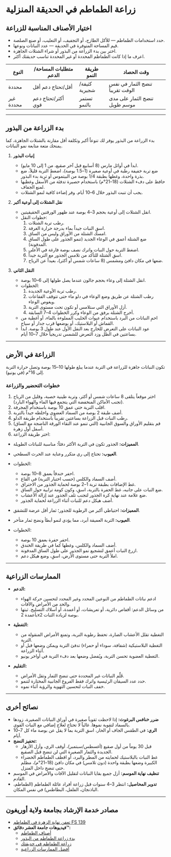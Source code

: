 # زراعة الطماطم في الحديقة المنزلية

## اختيار الأصناف المناسبة للزراعة

- حدد استخدامات الطماطم — للأكل الطازج، أو التجفيف، أو التعليب، أو صنع الصلصة.
- قيم المساحة المتوفرة في الحديقة — عدد النباتات ونوعها.
- اختر بين بدء الزراعة من البذور أو شراء الشتلات الجاهزة.
- اعرف ما إذا كانت الطماطم المحددة أو غير المحددة تناسب حديقتك أكثر.


| النوع         | متطلبات المساحة/الدعم     | طريقة النمو    | وقت الحصاد                          |
|--------------|--------------------------|-----------------|-------------------------------------|
| محددة        | أقل/تحتاج دعم أقل         | كثيفة/شجيرية    | تنضج الثمار في نفس الوقت تقريباً   |
| غير محددة    | أكثر/تحتاج دعم قوي        | تستمر بالنمو     | تنضج الثمار على مدى موسم طويل      |

---

## بدء الزراعة من البذور

بدء الزراعة من البذور يوفر لك تنوعاً أكبر وتكلفة أقل مقارنة بالشتلات الجاهزة، كما يمنحك متعة متابعة نمو النباتات.

1. **إنبات البذور**
   - ابدأ في أوائل مارس (8 أسابيع قبل آخر صقيع، من 1 إلى 10 مايو).
   - ضع تربة خفيفة رطبة في أوعية صغيرة (1–1.5 بوصة)، اضغط التربة قليلاً، ضع بذرة واحدة، وغطها بطبقة 1/4 بوصة من البيتموس أو تربة بدء البذور.
   - حافظ على دفء الشتلات (18–21°م) باستخدام حصيرة تدفئة من الأسفل وغطيها لمنع الجفاف.
   - يجب أن تنبت البذور خلال 6–10 أيام. وفر إضاءة كافية لنمو الشتلات.

2. **نقل الشتلات إلى أوعية أكبر**
   - انقل الشتلات إلى أوعية بحجم 3–4 بوصة عند ظهور الورقتين الحقيقيتين.
   - خطوات النقل:
     1. رطب تربة الشتلات.
     2. اسقِ النبات جيداً بماء بدرجة حرارة الغرفة.
     3. امسك الشتلة من الأوراق وليس من الساق.
     4. ضع الشتلة أعمق في الوعاء الجديد (تنمو الجذور على طول الساق المدفونة).
     5. اضغط التربة حول النبات واترك نصف بوصة فارغة في الأعلى.
     6. اسقِ الشتلة للتأكد من تلامس الجذور مع التربة جيداً.
     7. ضعها في مكان دافئ ومشمس (8 ساعات شمس أو أكثر)، بعيداً عن الرياح.

3. **النقل الثاني**
   - انقل الشتلة إلى وعاء بحجم جالون عندما يصل طولها إلى 6–10 بوصة.
   - الخطوات:
     1. رطب تربة الأوعية الجديدة.
     2. رطب الشتلة عن طريق وضع الوعاء في دلو ماء حتى تتوقف الفقاعات ويغوص الوعاء.
     3. أزل الأوراق التي ستلامس أو تكون تحت مستوى التربة.
     4. أخرج الشتلة برفق من الوعاء وكرر الخطوات 4–7 السابقة.
   - احمِ النباتات من البرد باستخدام عبوات الحليب المملوءة بالماء، أو أغطية من القماش أو البلاستيك، أو بوضعها قرب جدار أو سياج.
   - عود النباتات على التعرض للخارج بعد النقل الأول عند طول 3 بوصة. ابدأ بساعتين في الظل وزد التعرض للشمس تدريجياً خلال 7–10 أيام.

---

## الزراعة في الأرض

تكون النباتات جاهزة للزراعة في التربة عندما يبلغ طولها 10–15 بوصة وتصل حرارة التربة إلى 16°م (في يونيو).

### خطوات التحضير والزراعة

1. اختر موقعاً يتلقى 8 ساعات شمس أو أكثر، وتربة طينية خصبة، وقليل من الرياح (تجنب الأماكن المنخفضة التي يتجمع فيها الماء والهواء البارد).
2. اقلب التربة حتى عمق 10 بوصة باستخدام المجرفة.
3. أضف طبقة 2 بوصة من السماد العضوي واخلطه جيداً بالتربة.
4. رطب النبات قبل الزراعة بساعتين تقريباً باستخدام طريقة الدلو.
5. قم بتقليم الأوراق والسوق الجانبية (التي تنمو عند التقاء الورقة الناضجة مع الساق) أسفل أول زهرة.
6. اختر طريقة الزراعة:


- **المميزات:** الجذور تكون في التربة الأكثر دفئاً؛ مناسبة للنباتات الطويلة.
- **العيوب:** تحتاج إلى ري متكرر وعناية عند الحرث السطحي.
- الخطوات:
  - احفر خندقاً بعمق 8–10 بوصة.
  - أضف السماد والكلس (حسب اختبار التربة) في القاع.
  - غط الإضافات بطبقة تربة 1–2 بوصة لحماية الجذور من الاحتراق.
  - ضع النبات على جانبه، غط الحفرة بالتربة، اسقِ، وكون كومة ترابية حول الساق.
  - ضع علامة عند نهاية كرة الجذور لتجنب تلف الجذور عند إزالة الأعشاب.
  - أضف هيكل دعم للنبات أثناء الزراعة لحماية الجذور.


- **المميزات:** احتياطي أكبر من الرطوبة للجذور؛ ثمار أقل عرضة للتشقق.
- **العيوب:** التربة العميقة أبرد، مما يؤدي لنمو أبطأ ونضج ثمار متأخر.
- الخطوات:
  - احفر حفرة بعمق 10 بوصة.
  - أضف السماد والكلس، وغطها كما في طريقة الخندق.
  - ازرع النبات أعمق لتشجيع نمو الجذور على طول الساق المدفونة.
  - املأ التربة حتى مستوى الأرض، اسقِ، وضع هيكل دعم.

---

## الممارسات الزراعية

- **الدعم:**
  - ادعم نباتات الطماطم من النوعين المحدد وغير المحدد لتحسين حركة الهواء والحد من الأمراض والآفات.
  - من وسائل الدعم: أقفاص دائرية، أو تعريشات، أو أعمدة، أو أسلاك التسليح. ثبتها بأعمدة 2x2 بوصة لزيادة الثبات.

- **التغطية:**
  - التغطية تقلل الأعشاب الضارة، تحفظ رطوبة التربة، وتمنع الأمراض المنقولة من التربة.
  - التغطية البلاستيكية (شفافة، سوداء أو حمراء) تدفئ التربة ويمكن وضعها قبل أو أثناء الزراعة.
  - التغطية العضوية تحسن التربة، ويُفضل وضعها بعد دفء التربة في أواخر يونيو.

- **التقليم:**
  - قَلِّم النباتات غير المحددة حتى تنضج الثمار وتقل الأمراض.
  - حدد عدد السيقان الرئيسية واترك فقط الفروع الجانبية المختارة لتنمو.
  - خفف النبات لتحسين التهوية والرؤية أثناء نموه.

---

## نصائح أخرى

- **ضرر خنافس البرغوث:** إذا لاحظت ثقوباً صغيرة في أوراق النباتات الصغيرة، زودها بالسماد لتقوية نموها. غالباً لا تحتاج لعلاج إضافي مع النبات القوي.
- **الري:** في الطقس الجاف أو الحار، اسقِ التربة بما لا يقل عن بوصة ماء كل 7–10 أيام.
- **تحفيز النضج:**
  - قبل 30 يوماً من أول صقيع (أغسطس/سبتمبر)، أوقف الري، وأزل الأزهار الجديدة والثمار الصغيرة التي لن تنضج قبل الصقيع.
  - غط النبات بالبلاستيك لحمايته من المطر والبرد، أو اقطف الطماطم الخضراء الكبيرة وضعها بطبقة واحدة (دون تلامس) في مكان دافئ (18–21°م)، مظلم حتى تنضج داخل المنزل.
- **تنظيف نهاية الموسم:** أزل جميع بقايا النباتات لتقليل الآفات والأمراض في الموسم القادم.
- **تدوير المحاصيل:** انتظر 3–4 سنوات قبل زراعة أفراد عائلة الطماطم (الطماطم، الباذنجان، الفلفل، البطاطس) في نفس المكان.

---

## مصادر خدمة الإرشاد بجامعة ولاية أوريغون

- [تعفن نهاية الزهرة في الطماطم FS 139](http://catalog.extension.oregonstate.edu/)
- **فيديوهات جامعة العشر دقائق™:**
  - [أصناف الطماطم](https://www.youtube.com/watch?v=K0Sl3YWDazo)
  - [بدء زراعة الطماطم من البذور](https://www.youtube.com/watch?v=Zs0lZNMIuzA)
  - [زراعة الطماطم في حديقتك](https://www.youtube.com/watch?v=Pucpx5fuKdk)
  - [أفضل الممارسات الزراعية](https://www.youtube.com/watch?v=lpVBg-e_1vE)
